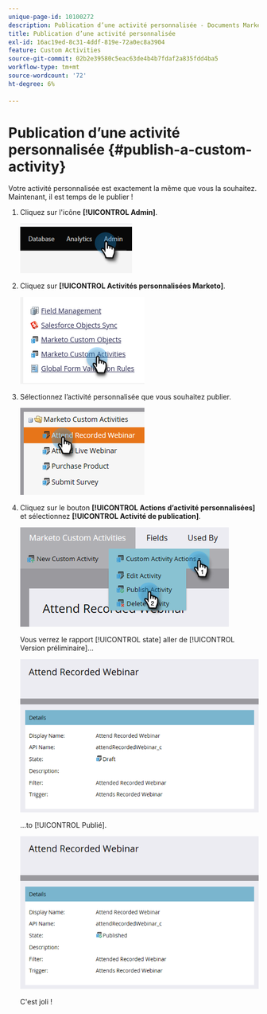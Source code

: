 ```yaml
---
unique-page-id: 10100272
description: Publication d’une activité personnalisée - Documents Marketo - Documentation du produit
title: Publication d’une activité personnalisée
exl-id: 16ac19ed-8c31-4ddf-819e-72a0ec8a3904
feature: Custom Activities
source-git-commit: 02b2e39580c5eac63de4b4b7fdaf2a835fdd4ba5
workflow-type: tm+mt
source-wordcount: '72'
ht-degree: 6%

---
```


# Publication d’une activité personnalisée {#publish-a-custom-activity}

Votre activité personnalisée est exactement la même que vous la souhaitez. Maintenant, il est temps de le publier !

1. Cliquez sur l&#39;icône **[!UICONTROL Admin]**.

   ![](assets/publish-a-custom-activity-1.png)

1. Cliquez sur **[!UICONTROL Activités personnalisées Marketo]**.

   ![](assets/publish-a-custom-activity-2.png)

1. Sélectionnez l’activité personnalisée que vous souhaitez publier.

   ![](assets/publish-a-custom-activity-3.png)

1. Cliquez sur le bouton **[!UICONTROL Actions d’activité personnalisées]** et sélectionnez **[!UICONTROL Activité de publication]**.

   ![](assets/publish-a-custom-activity-4.png)

   Vous verrez le rapport [!UICONTROL state] aller de [!UICONTROL Version préliminaire]...

   ![](assets/publish-a-custom-activity-5.png)

   ...to [!UICONTROL Publié].

   ![](assets/publish-a-custom-activity-6.png)

   C&#39;est joli !
